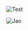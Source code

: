 ![Test](https://chart.googleapis.com/chart?cht=p&chs=250x100&chd=t:20,5,75&chco=8BC34A,CDDC39,C8E6C9&chl=Done|In%20Progress|To%20Do)

![Jao](http://luizperes.github.io/status-projects/postit.svg)
